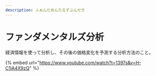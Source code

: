 ```yaml
---
description: ふぁんだめんたるずぶんせき
---
```


# ファンダメンタルズ分析

経済情報を使って分析し、その後の価格変化を予測する分析方法のこと。



{% embed url="https://www.youtube.com/watch?t=1397s&v=H-C1iA4X9zQ" %}
